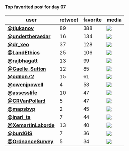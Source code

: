 #### Top favorited post for day 07
| user                                            |   retweet |   favorite | media                                                           |
|-------------------------------------------------|-----------|------------|-----------------------------------------------------------------|
| **[@tjukanov](https://t.co/H2GKzR7SL2)**        |        89 |        388 | ![](http://pbs.twimg.com/media/EmIJOdWWoAEv28R.jpg)             |
| **[@undertheraedar](https://t.co/9RDDLGr1OA)**  |        16 |        134 | ![](http://pbs.twimg.com/tweet_video_thumb/EmOk6m7XEAEYifX.jpg) |
| **[@dr_xeo](https://t.co/0UfKEqDXLW)**          |        37 |        128 | ![](http://pbs.twimg.com/media/EmPC7nEXIAAhMkw.jpg)             |
| **[@LandEthics](https://t.co/HKhNPuyCCI)**      |        25 |        106 | ![](http://pbs.twimg.com/media/EmQR_xfXMAMKEmi.jpg)             |
| **[@rajbhagatt](https://t.co/gRbbcrDlyC)**      |        13 |         99 | ![](http://pbs.twimg.com/media/EmOketvU4AAS7O-.jpg)             |
| **[@Gaelle_Sutton](https://t.co/xdHZhLwhyF)**   |        12 |         85 | ![](http://pbs.twimg.com/media/EmJEioTWkAIktxf.jpg)             |
| **[@odilon72](https://t.co/nSI90e9byl)**        |        15 |         61 | ![](http://pbs.twimg.com/media/EmNR6qrXYAAWuYc.jpg)             |
| **[@owenjpowell](https://t.co/7taKBpoDmi)**     |         4 |         53 | ![](http://pbs.twimg.com/media/EmNWQqJXEAUHuDC.jpg)             |
| **[@assesslife](https://t.co/RWk417wvdA)**      |        10 |         47 | ![](http://pbs.twimg.com/media/EmMoOr_W4AAdlae.jpg)             |
| **[@CRVanPollard](https://t.co/ic9NkN8wNo)**    |         5 |         47 | ![](http://pbs.twimg.com/media/EmOEXqJW4AAZ9F9.jpg)             |
| **[@mapsbyp](https://t.co/ekpA8FxDNY)**         |         2 |         45 | ![](http://pbs.twimg.com/media/EmNyVuIXYAAujBF.jpg)             |
| **[@inari_ta](https://t.co/truNwI0c9U)**        |         7 |         44 | ![](http://pbs.twimg.com/media/EmPrhEGVkAA6P1E.png)             |
| **[@XemartinLaborde](https://t.co/u0SkXJkcDX)** |        13 |         40 | ![](http://pbs.twimg.com/media/EmOnNreXYAA0C3n.jpg)             |
| **[@burdGIS](https://t.co/66dsfchgqE)**         |         7 |         36 | ![](http://pbs.twimg.com/media/EmNMsdtXUAA7KBe.jpg)             |
| **[@OrdnanceSurvey](https://t.co/clJOq48kcV)**  |         5 |         34 | ![](http://pbs.twimg.com/media/EmNmd9uXYAIW0-N.jpg)             |
 
